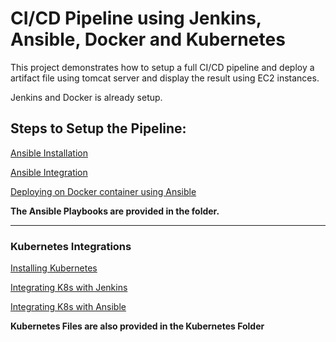 # CI/CD Pipeline using Jenkins, Ansible, Docker and Kubernetes

This project demonstrates how to setup a full CI/CD pipeline and deploy a artifact file using tomcat server and display the result using EC2 instances.

Jenkins and Docker is already setup.

## Steps to Setup the Pipeline:

[ Ansible Installation ](https://github.com/gunishjain/CI-CD-Pipeline-using-Jenkins-Ansible-Docker-K8s/blob/main/Ansible_installation.MD " Ansible Installation ")

 [Ansible Integration ](https://github.com/gunishjain/CI-CD-Pipeline-using-Jenkins-Ansible-Docker-K8s/blob/main/Ansible_integration.MD "Ansible Integration ")
 
[ Deploying on Docker container using Ansible](https://github.com/gunishjain/CI-CD-Pipeline-using-Jenkins-Ansible-Docker-K8s/blob/main/Deploy_on_Container_using_Ansible.MD " Deploying on Docker container using Ansible")

**The Ansible Playbooks are provided in the folder.**

------------

### Kubernetes Integrations

[Installing Kubernetes](https://github.com/gunishjain/CI-CD-Pipeline-using-Jenkins-Ansible-Docker-K8s/blob/main/Kubernetes-setup.MD "Installing Kubernetes")

[Integrating K8s with Jenkins ](https://github.com/gunishjain/CI-CD-Pipeline-using-Jenkins-Ansible-Docker-K8s/blob/main/Integrating_Kubernetes_with_Jenkins.MD "Integrating K8s with Jenkins ")

[Integrating K8s with Ansible](https://github.com/gunishjain/CI-CD-Pipeline-using-Jenkins-Ansible-Docker-K8s/blob/main/Integrating_Kubernetes_with_Ansible.MD "Integrating K8s with Ansible")

**Kubernetes Files are also provided in the Kubernetes Folder**


